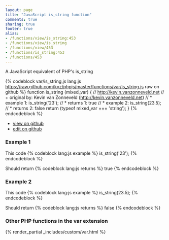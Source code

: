 ```yaml
---
layout: page
title: "JavaScript is_string function"
comments: true
sharing: true
footer: true
alias:
- /functions/view/is_string:453
- /functions/view/is_string
- /functions/view/453
- /functions/is_string:453
- /functions/453
---
```

<!-- Generated by Rakefile:build -->
A JavaScript equivalent of PHP's is_string

{% codeblock var/is_string.js lang:js https://raw.github.com/kvz/phpjs/master/functions/var/is_string.js raw on github %}
function is_string (mixed_var) {
  // http://kevin.vanzonneveld.net
  // +   original by: Kevin van Zonneveld (http://kevin.vanzonneveld.net)
  // *     example 1: is_string('23');
  // *     returns 1: true
  // *     example 2: is_string(23.5);
  // *     returns 2: false
  return (typeof mixed_var === 'string');
}
{% endcodeblock %}

 - [view on github](https://github.com/kvz/phpjs/blob/master/functions/var/is_string.js)
 - [edit on github](https://github.com/kvz/phpjs/edit/master/functions/var/is_string.js)

### Example 1
This code
{% codeblock lang:js example %}
is_string('23');
{% endcodeblock %}

Should return
{% codeblock lang:js returns %}
true
{% endcodeblock %}

### Example 2
This code
{% codeblock lang:js example %}
is_string(23.5);
{% endcodeblock %}

Should return
{% codeblock lang:js returns %}
false
{% endcodeblock %}


### Other PHP functions in the var extension
{% render_partial _includes/custom/var.html %}
